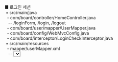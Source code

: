 ■ 로그인 세션<br>
&nbsp;• src/main/java<br>
&nbsp;&nbsp;- com/board/controller/HomeController.java<br>
&nbsp;&nbsp;&nbsp;-- /loginForm, /login, /logout<br>
&nbsp;&nbsp;- com/board/user/mapper/UserMapper.java<br>
&nbsp;&nbsp;- com/board/config/WebMvcConfig.java<br>
&nbsp;&nbsp;- com/board/interceptor/LoginCheckInterceptor.java<br>
&nbsp;• src/main/resources<br>
&nbsp;&nbsp;- mapper/userMapper.xml<br>
&nbsp;&nbsp;&nbsp;-- <select id="login"><br>
&nbsp;• src/main/webapp<br>
&nbsp;&nbsp;- WEB-INF/views<br>
&nbsp;&nbsp;&nbsp;-- home.jsp<br>
